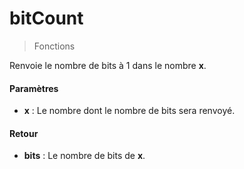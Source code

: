 # bitCount
> Fonctions

Renvoie le nombre de bits à 1 dans le nombre **x**.

#### Paramètres

- **x** : Le nombre dont le nombre de bits sera renvoyé.

#### Retour

- **bits** : Le nombre de bits de **x**.

